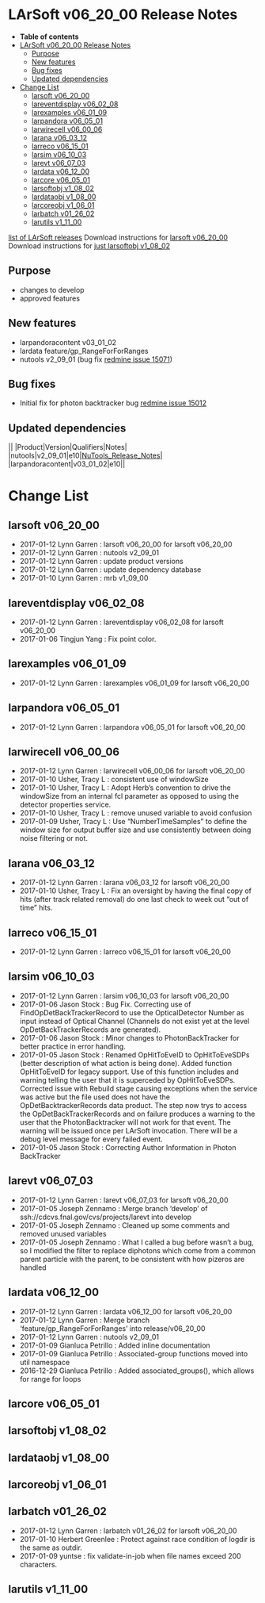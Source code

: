 LArSoft v06_20_00 Release Notes
======================================================================

-   **Table of contents**
-   [LArSoft v06_20_00 Release Notes](#LArSoft-v06_20_00-Release-Notes)
    -   [Purpose](#Purpose)
    -   [New features](#New-features)
    -   [Bug fixes](#Bug-fixes)
    -   [Updated dependencies](#Updated-dependencies)
-   [Change List](#Change-List)
    -   [larsoft v06_20_00](#larsoft-v06_20_00)
    -   [lareventdisplay v06_02_08](#lareventdisplay-v06_02_08)
    -   [larexamples v06_01_09](#larexamples-v06_01_09)
    -   [larpandora v06_05_01](#larpandora-v06_05_01)
    -   [larwirecell v06_00_06](#larwirecell-v06_00_06)
    -   [larana v06_03_12](#larana-v06_03_12)
    -   [larreco v06_15_01](#larreco-v06_15_01)
    -   [larsim v06_10_03](#larsim-v06_10_03)
    -   [larevt v06_07_03](#larevt-v06_07_03)
    -   [lardata v06_12_00](#lardata-v06_12_00)
    -   [larcore v06_05_01](#larcore-v06_05_01)
    -   [larsoftobj v1_08_02](#larsoftobj-v1_08_02)
    -   [lardataobj v1_08_00](#lardataobj-v1_08_00)
    -   [larcoreobj v1_06_01](#larcoreobj-v1_06_01)
    -   [larbatch v01_26_02](#larbatch-v01_26_02)
    -   [larutils v1_11_00](#larutils-v1_11_00)

[list of LArSoft releases](LArSoft_release_list)
Download instructions for [larsoft v06_20_00](http://scisoft.fnal.gov/scisoft/bundles/larsoft/v06_20_00/larsoft-v06_20_00.html)
Download instructions for [just larsoftobj v1_08_02](http://scisoft.fnal.gov/scisoft/bundles/larsoftobj/v1_08_02/larsoftobj-v1_08_02.html)

Purpose
--------------------

-   changes to develop
-   approved features

New features
------------------------------

-   larpandoracontent v03_01_02
-   lardata feature/gp_RangeForForRanges
-   nutools v2_09_01 (bug fix [redmine issue 15071](https://cdcvs.fnal.gov/redmine/issues/15071))

Bug fixes
------------------------

-   Initial fix for photon backtracker bug [redmine issue 15012](https://cdcvs.fnal.gov/redmine/issues/15012)

Updated dependencies
----------------------------------------------

||
|Product|Version|Qualifiers|Notes|
|nutools|v2_09_01|e10|[NuTools_Release_Notes](/redmine/projects/nutools/wiki/NuTools_Release_Notes#nutools-v2_09_01)|
|larpandoracontent|v03_01_02|e10||

Change List
============================

larsoft v06_20_00
------------------------------------------

-   2017-01-12 Lynn Garren : larsoft v06_20_00 for larsoft v06_20_00
-   2017-01-12 Lynn Garren : nutools v2_09_01
-   2017-01-12 Lynn Garren : update product versions
-   2017-01-12 Lynn Garren : update dependency database
-   2017-01-10 Lynn Garren : mrb v1_09_00

lareventdisplay v06_02_08
----------------------------------------------------------

-   2017-01-12 Lynn Garren : lareventdisplay v06_02_08 for larsoft v06_20_00
-   2017-01-06 Tingjun Yang : Fix point color.

larexamples v06_01_09
--------------------------------------------------

-   2017-01-12 Lynn Garren : larexamples v06_01_09 for larsoft v06_20_00

larpandora v06_05_01
------------------------------------------------

-   2017-01-12 Lynn Garren : larpandora v06_05_01 for larsoft v06_20_00

larwirecell v06_00_06
--------------------------------------------------

-   2017-01-12 Lynn Garren : larwirecell v06_00_06 for larsoft v06_20_00
-   2017-01-10 Usher, Tracy L : consistent use of windowSize
-   2017-01-10 Usher, Tracy L : Adopt Herb’s convention to drive the windowSize from an internal fcl parameter as opposed to using the detector properties service.
-   2017-01-10 Usher, Tracy L : remove unused variable to avoid confusion
-   2017-01-09 Usher, Tracy L : Use “NumberTimeSamples” to define the window size for output buffer size and use consistently between doing noise filtering or not.

larana v06_03_12
----------------------------------------

-   2017-01-12 Lynn Garren : larana v06_03_12 for larsoft v06_20_00
-   2017-01-10 Usher, Tracy L : Fix an oversight by having the final copy of hits (after track related removal) do one last check to week out “out of time” hits.

larreco v06_15_01
------------------------------------------

-   2017-01-12 Lynn Garren : larreco v06_15_01 for larsoft v06_20_00

larsim v06_10_03
----------------------------------------

-   2017-01-12 Lynn Garren : larsim v06_10_03 for larsoft v06_20_00
-   2017-01-06 Jason Stock : Bug Fix. Correcting use of FindOpDetBackTrackerRecord to use the OpticalDetector Number as input instead of Optical Channel (Channels do not exist yet at the level OpDetBackTrackerRecords are generated).
-   2017-01-06 Jason Stock : Minor changes to PhotonBackTracker for better practice in error handling.
-   2017-01-05 Jason Stock : Renamed OpHitToEveID to OpHitToEveSDPs (better description of what action is being done). Added function OpHitToEveID for legacy support. Use of this function includes and warning telling the user that it is superceded by OpHitToEveSDPs. Corrected issue with Rebuild stage causing exceptions when the service was active but the file used does not have the OpDetBacktrackerRecords data product. The step now trys to access the OpDetBackTrackerRecords and on failure produces a warning to the user that the PhotonBacktracker will not work for that event. The warning will be issued once per LArSoft invocation. There will be a debug level message for every failed event.
-   2017-01-05 Jason Stock : Correcting Author Information in Photon BackTracker

larevt v06_07_03
----------------------------------------

-   2017-01-12 Lynn Garren : larevt v06_07_03 for larsoft v06_20_00
-   2017-01-05 Joseph Zennamo : Merge branch ‘develop’ of ssh://cdcvs.fnal.gov/cvs/projects/larevt into develop
-   2017-01-05 Joseph Zennamo : Cleaned up some comments and removed unused variables
-   2017-01-05 Joseph Zennamo : What I called a bug before wasn’t a bug, so I modified the filter to replace diphotons which come from a common parent particle with the parent, to be consistent with how pizeros are handled

lardata v06_12_00
------------------------------------------

-   2017-01-12 Lynn Garren : lardata v06_12_00 for larsoft v06_20_00
-   2017-01-12 Lynn Garren : Merge branch ‘feature/gp_RangeForForRanges’ into release/v06_20_00
-   2017-01-12 Lynn Garren : nutools v2_09_01
-   2017-01-09 Gianluca Petrillo : Added inline documentation
-   2017-01-09 Gianluca Petrillo : Associated-group functions moved into util namespace
-   2016-12-29 Gianluca Petrillo : Added associated_groups(), which allows for range for loops

larcore v06_05_01
------------------------------------------

larsoftobj v1_08_02
----------------------------------------------

lardataobj v1_08_00
----------------------------------------------

larcoreobj v1_06_01
----------------------------------------------

larbatch v01_26_02
--------------------------------------------

-   2017-01-12 Lynn Garren : larbatch v01_26_02 for larsoft v06_20_00
-   2017-01-10 Herbert Greenlee : Protect against race condition of logdir is the same as outdir.
-   2017-01-09 yuntse : fix validate-in-job when file names exceed 200 characters.

larutils v1_11_00
------------------------------------------
